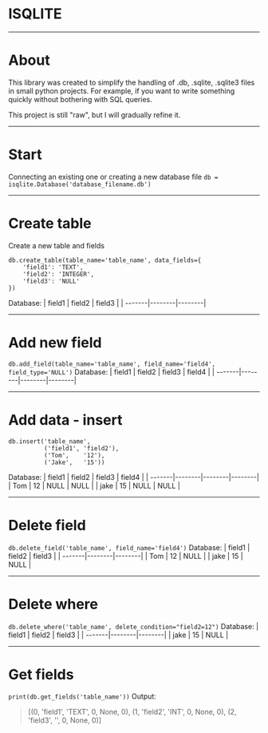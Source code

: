 # ISQLITE
___
# About

This library was created to simplify the handling of .db, .sqlite, .sqlite3 files
in small python projects.
For example, if you want to write something quickly without bothering with SQL queries.

This project is still "raw", but I will gradually refine it.
___
# Start
Connecting an existing one or creating a new database file
`db = isqlite.Database('database_filename.db')`

___
# Create table
Create a new table and fields
```
db.create_table(table_name='table_name', data_fields={
    'field1': 'TEXT',
    'field2': 'INTEGER',
    'field3': 'NULL'
})
```
Database:
| field1 | field2 | field3 |
| -------|--------|--------|

___
# Add new field
`db.add_field(table_name='table_name', field_name='field4', field_type='NULL')`
Database:
| field1 | field2 | field3 | field4 |
| -------|--------|--------|--------|

___
# Add data - insert
```
db.insert('table_name',
          ('field1', 'field2'),
          ('Tom',    '12'),
          ('Jake',   '15'))
```
Database:
| field1 | field2 | field3 | field4 |
| -------|--------|--------|--------|
| Tom    | 12     | NULL   | NULL   |
| jake   | 15     | NULL   | NULL   |

___
# Delete field
`db.delete_field('table_name', field_name='field4')`
Database:
| field1 | field2 | field3 |
| -------|--------|--------|
| Tom    | 12     | NULL   |
| jake   | 15     | NULL   |

___
# Delete where
`db.delete_where('table_name', delete_condition="field2=12")`
Database:
| field1 | field2 | field3 |
| -------|--------|--------|
| jake   | 15     | NULL   |

___
# Get fields
`print(db.get_fields('table_name'))`
Output:
> [(0, 'field1', 'TEXT', 0, None, 0), (1, 'field2', 'INT', 0, None, 0), (2, 'field3', '', 0, None, 0)]

